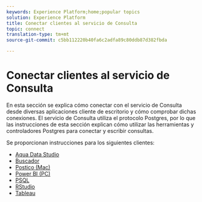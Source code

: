```yaml
---
keywords: Experience Platform;home;popular topics
solution: Experience Platform
title: Conectar clientes al servicio de Consulta
topic: connect
translation-type: tm+mt
source-git-commit: c5bb112220b40fa6c2adfa89c80ddb87d382fbda

---
```



# Conectar clientes al servicio de Consulta

En esta sección se explica cómo conectar con el servicio de Consulta desde diversas aplicaciones cliente de escritorio y cómo comprobar dichas conexiones. El servicio de Consulta utiliza el protocolo Postgres, por lo que las instrucciones de esta sección explican cómo utilizar las herramientas y controladores Postgres para conectar y escribir consultas.

Se proporcionan instrucciones para los siguientes clientes:

- [Aqua Data Studio](./aqua-data-studio.md)
- [Buscador](./looker.md)
- [Postico (Mac)](./postico.md)
- [Power BI (PC)](./power-bi.md)
- [PSQL](./psql.md)
- [RStudio](./rstudio.md)
- [Tableau](./tableau.md)
